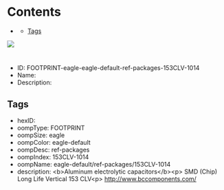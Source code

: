 



Contents
========

* [](#)
	* [Tags](#tags)
  
![][im]
# 

- ID: FOOTPRINT-eagle-eagle-default-ref-packages-153CLV-1014
- Name: 
- Description: 

## Tags

- hexID: 
- oompType: FOOTPRINT
- oompSize: eagle
- oompColor: eagle-default
- oompDesc: ref-packages
- oompIndex: 153CLV-1014
- oompName: eagle-default/ref-packages/153CLV-1014
- description: &lt;b&gt;Aluminum electrolytic capacitors&lt;/b&gt;&lt;p&gt;&#xD;
SMD (Chip) Long Life Vertical 153 CLV&lt;p&gt;&#xD;
http://www.bccomponents.com/



[im]: image.png

